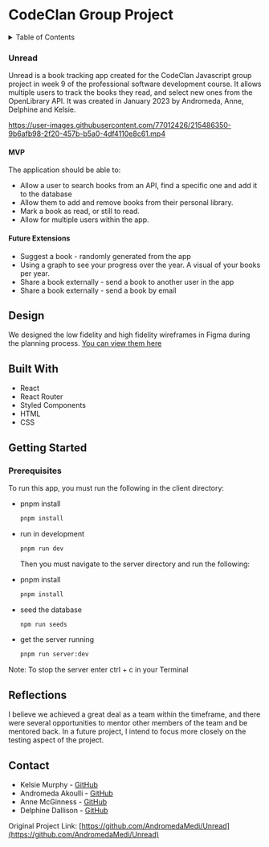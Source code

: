 # CodeClan Group Project

<!-- TABLE OF CONTENTS -->
<details>
  <summary>Table of Contents</summary>
  <ol>
    <li>
      <a href="#about">About</a>
      <ul>
        <li><a href="#brief">Brief</a></li>
        <li><a href="#design">Design</a></li>
        <li><a href="#built-with">Built With</a></li>
        <li><a href="#getting-startedh">Getting Started</a></li>
        <li><a href="#reflections">Reflections</a></li>
      </ul>
    </li>
    <li>
      <a href="#getting-started">Getting Started</a>
      <ul>
        <li><a href="#installation">Installation</a></li>
      </ul>
    </li>
    <li><a href="#contact">Contact</a></li>
    <li><a href="#acknowledgments">Acknowledgments</a></li>
  </ol>
</details>



<!-- ABOUT -->
### Unread

<!-- BRIEF -->
Unread is a book tracking app created for the CodeClan Javascript group project in week 9 of the professional software development course. It allows multiple users to track the books they read, and select new ones from the OpenLibrary API.
It was created in January 2023 by Andromeda, Anne, Delphine and Kelsie.

<!-- <img align="center" src="https://user-images.githubusercontent.com/77012426/215062718-8b106dbd-2d48-4918-a136-151095f3bd21.jpg" alt="Unread landing page home"> -->

https://user-images.githubusercontent.com/77012426/215486350-9b6afb98-2f20-457b-b5a0-4df4110e8c61.mp4

#### MVP
The application should be able to:
* Allow a user to search books from an API, find a specific one and add it to the database
* Allow them to add and remove books from their personal library.
* Mark a book as read, or still to read.
* Allow for multiple users within the app.

#### Future Extensions
* Suggest a book - randomly generated from the app
* Using a graph to see your progress over the year. A visual of your books per year.
* Share a book externally - send a book to another user in the app 
* Share a book externally - send a book by email 


<!-- <img align="center" src="https://user-images.githubusercontent.com/77012426/211512515-f07b3ef4-5805-4204-9bb6-0fe5b9848138.jpg" alt="Surveyflow landing page home"> -->

<!-- DESIGN -->
## Design
We designed the low fidelity and high fidelity wireframes in Figma during the planning process. [You can view them here](https://www.figma.com/file/ZNgM5Gp7SKvvYDavCIro8E/unread---public?t=w4H99EnJPdtv5T5E-1)

<!-- BUILT WITH -->
## Built With

* React
* React Router
* Styled Components
* HTML
* CSS

<!-- GETTING STARTED -->
## Getting Started
### Prerequisites

To run this app, you must run the following in the client directory: 
* pnpm install
  ```sh
  pnpm install
  ```

* run in development
  ```sh
  pnpm run dev
  ```
  
  Then you must navigate to the server directory and run the following: 
* pnpm install
  ```sh
  pnpm install
  ```
  
* seed the database
  ```sh
  npm run seeds
  ```

* get the server running
  ```sh
  pnpm run server:dev
  ```
Note: To stop the server enter ctrl + c in your Terminal

<!-- REFLECTIONS -->
## Reflections
I believe we achieved a great deal as a team within the timeframe, and there were several opportunities to mentor other members of the team and be mentored back. In a future project, I intend to focus more closely on the testing aspect of the project.


<!-- CONTACT -->
## Contact

* Kelsie Murphy - [GitHub](https://github.com/kelsiesmurphy)
* Andromeda Akoulli - [GitHub](https://github.com/AndromedaMedi)
* Anne McGinness - [GitHub](https://github.com/AMG05)
* Delphine Dallison - [GitHub](https://github.com/Delfland)

Original Project Link: [https://github.com/AndromedaMedi/Unread](https://github.com/AndromedaMedi/Unread)
